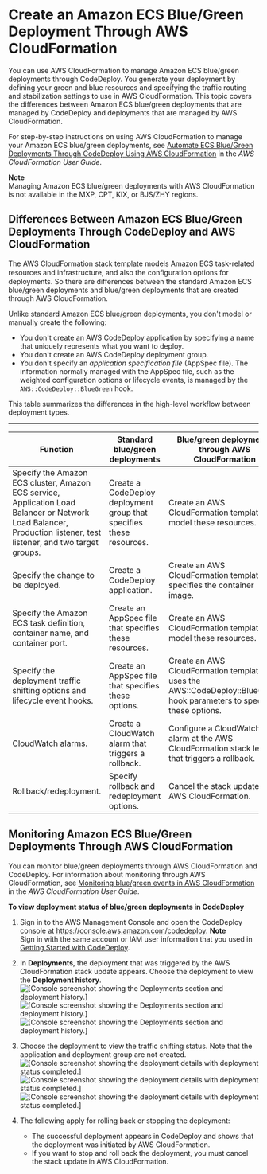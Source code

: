 # Create an Amazon ECS Blue/Green Deployment Through AWS CloudFormation<a name="deployments-create-ecs-cfn"></a>

You can use AWS CloudFormation to manage Amazon ECS blue/green deployments through CodeDeploy\. You generate your deployment by defining your green and blue resources and specifying the traffic routing and stabilization settings to use in AWS CloudFormation\. This topic covers the differences between Amazon ECS blue/green deployments that are managed by CodeDeploy and deployments that are managed by AWS CloudFormation\.

For step\-by\-step instructions on using AWS CloudFormation to manage your Amazon ECS blue/green deployments, see [Automate ECS Blue/Green Deployments Through CodeDeploy Using AWS CloudFormation](https://docs.aws.amazon.com/AWSCloudFormation/latest/UserGuide/blue-green.html) in the *AWS CloudFormation User Guide*\.

**Note**  
Managing Amazon ECS blue/green deployments with AWS CloudFormation is not available in the MXP, CPT, KIX, or BJS/ZHY regions\.

## Differences Between Amazon ECS Blue/Green Deployments Through CodeDeploy and AWS CloudFormation<a name="differences-ecs-bg-cfn"></a>

The AWS CloudFormation stack template models Amazon ECS task\-related resources and infrastructure, and also the conﬁguration options for deployments\. So there are differences between the standard Amazon ECS blue/green deployments and blue/green deployments that are created through AWS CloudFormation\.

Unlike standard Amazon ECS blue/green deployments, you don't model or manually create the following:
+ You don't create an AWS CodeDeploy application by specifying a name that uniquely represents what you want to deploy\.
+ You don't create an AWS CodeDeploy deployment group\.
+ You don't specify an *application specification file* \(AppSpec file\)\. The information normally managed with the AppSpec file, such as the weighted configuration options or lifecycle events, is managed by the `AWS::CodeDeploy::BlueGreen` hook\.

 This table summarizes the differences in the high\-level workflow between deployment types\.


****  

| Function | Standard blue/green deployments | Blue/green deployments through AWS CloudFormation | 
| --- | --- | --- | 
| Specify the Amazon ECS cluster, Amazon ECS service, Application Load Balancer or Network Load Balancer, Production listener, test listener, and two target groups\. | Create a CodeDeploy deployment group that specifies these resources\. | Create an AWS CloudFormation template to model these resources\. | 
| Specify the change to be deployed\. | Create a CodeDeploy application\. | Create an AWS CloudFormation template that specifies the container image\. | 
| Specify the Amazon ECS task definition, container name, and container port\. | Create an AppSpec file that specifies these resources\. | Create an AWS CloudFormation template to model these resources\. | 
| Specify the deployment traffic shifting options and lifecycle event hooks\. | Create an AppSpec file that specifies these options\. | Create an AWS CloudFormation template that uses the AWS::CodeDeploy::BlueGreen hook parameters to specify these options\. | 
|  CloudWatch alarms\.  |  Create a CloudWatch alarm that triggers a rollback\.  |  Configure a CloudWatch alarm at the AWS CloudFormation stack level that triggers a rollback\.  | 
| Rollback/redeployment\. | Specify rollback and redeployment options\. | Cancel the stack update in AWS CloudFormation\. | 

## Monitoring Amazon ECS Blue/Green Deployments Through AWS CloudFormation<a name="monitoring-ecs-bg-cfn"></a>

You can monitor blue/green deployments through AWS CloudFormation and CodeDeploy\. For information about monitoring through AWS CloudFormation, see [Monitoring blue/green events in AWS CloudFormation](https://docs.aws.amazon.com/AWSCloudFormation/latest/UserGuide/blue-green.html#blue-green-events) in the *AWS CloudFormation User Guide*\.

**To view deployment status of blue/green deployments in CodeDeploy**

1. Sign in to the AWS Management Console and open the CodeDeploy console at [https://console\.aws\.amazon\.com/codedeploy](https://console.aws.amazon.com/codedeploy)\.
**Note**  
Sign in with the same account or IAM user information that you used in [Getting Started with CodeDeploy](getting-started-codedeploy.md)\.

1. In **Deployments**, the deployment that was triggered by the AWS CloudFormation stack update appears\. Choose the deployment to view the **Deployment history**\.  
![\[Console screenshot showing the Deployments section and deployment history.\]](http://docs.aws.amazon.com/codedeploy/latest/userguide/images/cfn-cd-bg-deplhist.png)![\[Console screenshot showing the Deployments section and deployment history.\]](http://docs.aws.amazon.com/codedeploy/latest/userguide/)![\[Console screenshot showing the Deployments section and deployment history.\]](http://docs.aws.amazon.com/codedeploy/latest/userguide/)

1. Choose the deployment to view the traffic shifting status\. Note that the application and deployment group are not created\.  
![\[Console screenshot showing the deployment details with deployment status completed.\]](http://docs.aws.amazon.com/codedeploy/latest/userguide/images/cfn-cd-bg-deplstatus.png)![\[Console screenshot showing the deployment details with deployment status completed.\]](http://docs.aws.amazon.com/codedeploy/latest/userguide/)![\[Console screenshot showing the deployment details with deployment status completed.\]](http://docs.aws.amazon.com/codedeploy/latest/userguide/)

1. The following apply for rolling back or stopping the deployment:
   + The successful deployment appears in CodeDeploy and shows that the deployment was initiated by AWS CloudFormation\.
   + If you want to stop and roll back the deployment, you must cancel the stack update in AWS CloudFormation\.